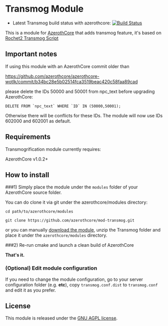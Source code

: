 # Transmog Module

- Latest Transmog build status with azerothcore: [![Build Status](https://travis-ci.org/azerothcore/mod-transmog.svg?branch=master)](https://travis-ci.org/azerothcore/mod-transmog)

This is a module for [AzerothCore](http://www.azerothcore.org) that adds transmog feature, it's based on [Rochet2 Transmog Script](http://rochet2.github.io/Transmogrification.html) 

## Important notes

If using this module with an AzerothCore commit older than

https://github.com/azerothcore/azerothcore-wotlk/commit/b34bc28e5b02514fca3519beac420c58faa89cad

please delete the IDs 50000 and 50001 from npc_text before upgrading AzerothCore:
```
DELETE FROM `npc_text` WHERE `ID` IN (50000,50001);
```
Otherwise there will be conflicts for these IDs. The module will now use IDs 602000 and 602001 as default.

## Requirements

Transmogrification module currently requires:

AzerothCore v1.0.2+

## How to install

###1) Simply place the module under the `modules` folder of your AzerothCore source folder.

You can do clone it via git under the azerothcore/modules directory:

`cd path/to/azerothcore/modules`

`git clone https://github.com/azerothcore/mod-transmog.git`

or you can manually [download the module](https://github.com/azerothcore/mod-transmog/archive/master.zip), unzip the Transmog folder and place it under the `azerothcore/modules` directory.

###2) Re-run cmake and launch a clean build of AzerothCore

**That's it.**

### (Optional) Edit module configuration

If you need to change the module configuration, go to your server configuration folder (e.g. **etc**), copy `transmog.conf.dist` to `transmog.conf` and edit it as you prefer.


## License

This module is released under the [GNU AGPL license](https://github.com/azerothcore/mod-transmog/blob/master/LICENSE).





